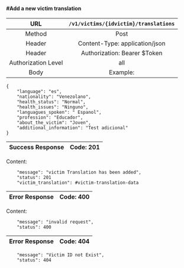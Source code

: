 #### #Add a new victim translation

|URL | `/v1/victims/{idvictim}/translations`  |
|:-:|:-:|
|  Method  |Post|
|  Header  |Content-Type: application/json|
|  Header  | Authorization: Bearer $Token|
|  Authorization Level | all |
|  Body  |Example:
    {
        "language": "es",
        "nationality": "Venezolano",
        "health_status": "Normal",
        "health_issues": "Ninguno",
        "languagues_spoken": " Espanol",
        "profession": "Educador",
        "about_the_victim": "Joven",
        "additional_information": "Test adicional"
    }
| Success Response | Code: 201  |
|:-:|:-:|

Content:

        "message": "victim Translation has been added",
        "status": 201
        "victim_translation": #victim-translation-data

| Error Response | Code: 400  |
|:-:|:-:|

Content:

        "message": "invalid request",
        "status": 400

| Error Response | Code: 404  |
|:-:|:-:|

        "message": "Victim ID not Exist",
        "status": 404
